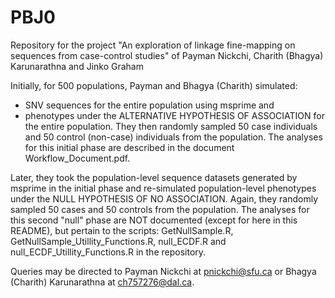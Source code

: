 # PBJ0
Repository for the project "An exploration of linkage fine-mapping on sequences from case-control studies"
of Payman Nickchi, Charith (Bhagya) Karunarathna and Jinko Graham

Initially, for 500 populations, Payman and Bhagya (Charith) simulated:
- SNV sequences for the entire population using msprime and
- phenotypes under the ALTERNATIVE HYPOTHESIS OF ASSOCIATION for the entire population.
They then randomly sampled 50 case individuals and 50 control (non-case) individuals
from the population.
The analyses for this initial phase are described in the document Workflow_Document.pdf.  

Later, they took the population-level sequence datasets generated by msprime in 
the initial phase and re-simulated population-level phenotypes under the
NULL HYPOTHESIS OF NO ASSOCIATION.
Again, they randomly sampled 50 cases and 50 controls from the population.
The analyses for this second "null" phase are NOT documented (except for here in this README),
but pertain to the scripts: GetNullSample.R, GetNullSample_Utillity_Functions.R,
null_ECDF.R and null_ECDF_Utillity_Functions.R in the repository.

Queries may be directed to Payman Nickchi at pnickchi@sfu.ca or Bhagya (Charith) Karunarathna at ch757276@dal.ca.
